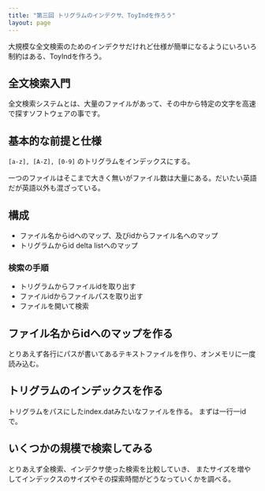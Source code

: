 ```yaml
---
title: "第三回 トリグラムのインデクサ、ToyIndを作ろう"
layout: page
---
```


大規模な全文検索のためのインデクサだけれど仕様が簡単になるようにいろいろ制約はある、ToyIndを作ろう。

## 全文検索入門

全文検索システムとは、大量のファイルがあって、その中から特定の文字を高速で探すソフトウェアの事です。

## 基本的な前提と仕様

`[a-z], [A-Z], [0-9]` のトリグラムをインデックスにする。

一つのファイルはそこまで大きく無いがファイル数は大量にある。だいたい英語だが英語以外も混ざっている。

## 構成

- ファイル名からidへのマップ、及びidからファイル名へのマップ
- トリグラムからid delta listへのマップ

### 検索の手順

- トリグラムからファイルidを取り出す
- ファイルidからファイルパスを取り出す
- ファイルを開いて検索

## ファイル名からidへのマップを作る

とりあえず各行にパスが書いてあるテキストファイルを作り、オンメモリに一度読み込む。

## トリグラムのインデックスを作る

トリグラムをパスにしたindex.datみたいなファイルを作る。
まずは一行一idで。

## いくつかの規模で検索してみる

とりあえず全検索、インデクサ使った検索を比較していき、
またサイズを増やしてインデックスのサイズやその探索時間がどうなっていくかを調べる。
